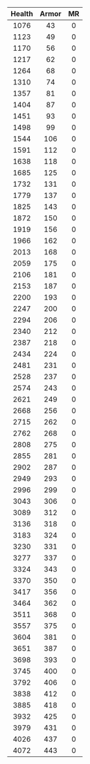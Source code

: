| Health | Armor | MR |
|:---:|:---:|:---:|
|1076|43|0|
|1123|49|0|
|1170|56|0|
|1217|62|0|
|1264|68|0|
|1310|74|0|
|1357|81|0|
|1404|87|0|
|1451|93|0|
|1498|99|0|
|1544|106|0|
|1591|112|0|
|1638|118|0|
|1685|125|0|
|1732|131|0|
|1779|137|0|
|1825|143|0|
|1872|150|0|
|1919|156|0|
|1966|162|0|
|2013|168|0|
|2059|175|0|
|2106|181|0|
|2153|187|0|
|2200|193|0|
|2247|200|0|
|2294|206|0|
|2340|212|0|
|2387|218|0|
|2434|224|0|
|2481|231|0|
|2528|237|0|
|2574|243|0|
|2621|249|0|
|2668|256|0|
|2715|262|0|
|2762|268|0|
|2808|275|0|
|2855|281|0|
|2902|287|0|
|2949|293|0|
|2996|299|0|
|3043|306|0|
|3089|312|0|
|3136|318|0|
|3183|324|0|
|3230|331|0|
|3277|337|0|
|3324|343|0|
|3370|350|0|
|3417|356|0|
|3464|362|0|
|3511|368|0|
|3557|375|0|
|3604|381|0|
|3651|387|0|
|3698|393|0|
|3745|400|0|
|3792|406|0|
|3838|412|0|
|3885|418|0|
|3932|425|0|
|3979|431|0|
|4026|437|0|
|4072|443|0|
